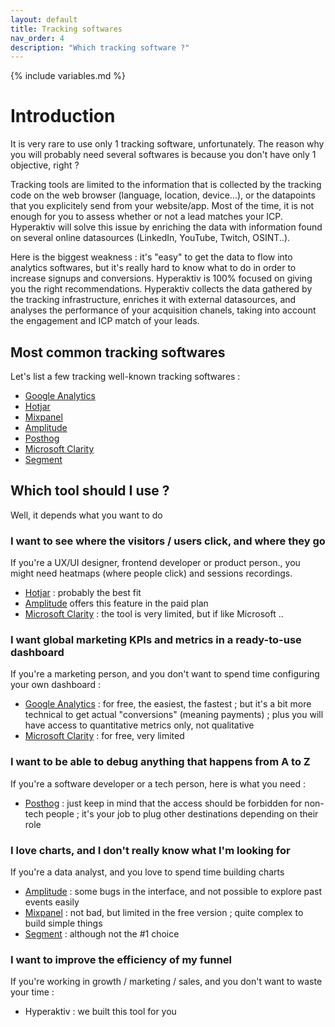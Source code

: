```yaml
---
layout: default
title: Tracking softwares
nav_order: 4
description: "Which tracking software ?"
---
```

{% include variables.md %}

# Introduction

It is very rare to use only 1 tracking software, unfortunately. The reason why you will probably need several softwares is because you don't have only 1 objective, right ?

Tracking tools are limited to the information that is collected by the tracking code on the web browser (language, location, device...), or the datapoints that you explicitely send from your website/app. Most of the time, it is not enough for you to assess whether or not a lead matches your ICP.
Hyperaktiv will solve this issue by enriching the data with information found on several online datasources (LinkedIn, YouTube, Twitch, OSINT..).

Here is the biggest weakness : it's "easy" to get the data to flow into analytics softwares, but it's really hard to know what to do in order to increase signups and conversions.
Hyperaktiv is 100% focused on giving you the right recommendations. Hyperaktiv collects the data gathered by the tracking infrastructure, enriches it with external datasources, and analyses the performance of your acquisition chanels, taking into account the engagement and ICP match of your leads.

## Most common tracking softwares

Let's list a few tracking well-known tracking softwares :
* [Google Analytics]
* [Hotjar]
* [Mixpanel]
* [Amplitude]
* [Posthog]
* [Microsoft Clarity]
* [Segment]

## Which tool should I use ?

Well, it depends what you want to do

### I want to see where the visitors / users click, and where they go

If you're a UX/UI designer, frontend developer or product person., you might need heatmaps (where people click) and sessions recordings.
* [Hotjar] : probably the best fit
* [Amplitude] offers this feature in the paid plan
* [Microsoft Clarity] : the tool is very limited, but if like Microsoft ..

### I want global marketing KPIs and metrics in a ready-to-use dashboard

If you're a marketing person, and you don't want to spend time configuring your own dashboard :
* [Google Analytics] : for free, the easiest, the fastest ; but it's a bit more technical to get actual "conversions" (meaning payments) ; plus you will have access to quantitative metrics only, not qualitative
* [Microsoft Clarity] : for free, very limited

### I want to be able to debug anything that happens from A to Z

If you're a software developer or a tech person, here is what you need :
* [Posthog] : just keep in mind that the access should be forbidden for non-tech people ; it's your job to plug other destinations depending on their role

### I love charts, and I don't really know what I'm looking for

If you're a data analyst, and you love to spend time building charts
* [Amplitude] : some bugs in the interface, and not possible to explore past events easily
* [Mixpanel] : not bad, but limited in the free version ; quite complex to build simple things
* [Segment] : although not the #1 choice

### I want to improve the efficiency of my funnel

If you're working in growth / marketing / sales, and you don't want to waste your time :
* Hyperaktiv : we built this tool for you

[Hotjar]: https://hotjar.com/
[Mixpanel]: https://mixpanel.com/
[Amplitude]: https://amplitude.com/
[Posthog]: https://posthog.com/
[Microsoft Clarity]: https://clarity.microsoft.com/
[Segment]: https://segment.com/
[Google Analytics]: https://analytics.google.com/
[Google Tag Manager]: https://tagmanager.google.com/
